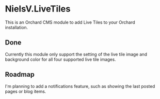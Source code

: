 NielsV.LiveTiles
=============

This is an Orchard CMS module to add Live Tiles to your Orchard installation.

Done
----------
Currently this module only support the setting of the live tile image and background color for all four supported live tile images.

Roadmap
-----------
I'm planning to add a notifications feature, such as showing the last posted pages or blog items.